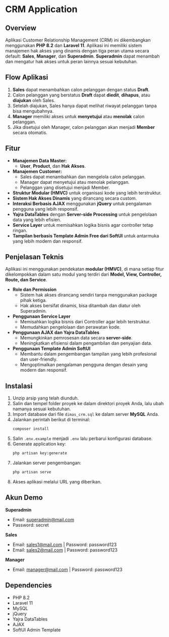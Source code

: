 # CRM Application

## Overview
Aplikasi Customer Relationship Management (CRM) ini dikembangkan menggunakan **PHP 8.2** dan **Laravel 11**. Aplikasi ini memiliki sistem manajemen hak akses yang dinamis dengan tiga peran utama secara default: **Sales**, **Manager**, dan **Superadmin**. **Superadmin** dapat menambah dan mengatur hak akses untuk peran lainnya sesuai kebutuhan.

## Flow Aplikasi
1. **Sales** dapat menambahkan calon pelanggan dengan status **Draft**.
2. Calon pelanggan yang berstatus **Draft** dapat **diedit**, **dihapus**, atau **diajukan** oleh Sales.
3. Setelah diajukan, Sales hanya dapat melihat riwayat pelanggan tanpa bisa mengubahnya.
4. **Manager** memiliki akses untuk **menyetujui** atau **menolak** calon pelanggan.
5. Jika disetujui oleh Manager, calon pelanggan akan menjadi **Member** secara otomatis.

## Fitur
- **Manajemen Data Master:**
  - **User**, **Product**, dan **Hak Akses**.
- **Manajemen Customer:**
  - Sales dapat menambahkan dan mengelola calon pelanggan.
  - Manager dapat menyetujui atau menolak pelanggan.
  - Pelanggan yang disetujui menjadi Member.
- **Struktur Modular (HMVC)** untuk organisasi kode yang lebih terstruktur.
- **Sistem Hak Akses Dinamis** yang dirancang secara custom.
- **Interaksi Berbasis AJAX** menggunakan **jQuery** untuk pengalaman pengguna yang lebih responsif.
- **Yajra DataTables** dengan **Server-side Processing** untuk pengelolaan data yang lebih efisien.
- **Service Layer** untuk memisahkan logika bisnis agar controller tetap ringan.
- **Tampilan berbasis Template Admin Free dari SoftUI** untuk antarmuka yang lebih modern dan responsif.

## Penjelasan Teknis
Aplikasi ini menggunakan pendekatan **modular (HMVC)**, di mana setiap fitur dikelompokkan dalam satu modul yang terdiri dari **Model, View, Controller, Route, dan Service**. 

- **Role dan Permission**
  - Sistem hak akses dirancang sendiri tanpa menggunakan package pihak ketiga.
  - Hak akses bersifat dinamis, bisa ditambah dan diatur oleh Superadmin.
- **Penggunaan Service Layer**
  - Memisahkan logika bisnis dari Controller agar lebih terstruktur.
  - Memudahkan pengelolaan dan perawatan kode.
- **Penggunaan AJAX dan Yajra DataTables**
  - Memungkinkan pemrosesan data secara **server-side**.
  - Meningkatkan efisiensi dalam pengambilan dan penyajian data.
- **Penggunaan Template Admin SoftUI**
  - Membantu dalam pengembangan tampilan yang lebih profesional dan user-friendly.
  - Mengoptimalkan pengalaman pengguna dengan desain yang modern dan responsif.

## Instalasi
1. Unzip arsip yang telah diunduh.
2. Salin dan tempel folder proyek ke dalam direktori proyek Anda, lalu ubah namanya sesuai kebutuhan.
3. Import database dari file `dimas_crm.sql` ke dalam server **MySQL** Anda.
4. Jalankan perintah berikut di terminal:
   ```bash
   composer install
   ```
5. Salin `.env.example` menjadi `.env` lalu perbarui konfigurasi database.
6. Generate application key:
   ```bash
   php artisan key:generate
   ```
7. Jalankan server pengembangan:
   ```bash
   php artisan serve
   ```
8. Akses aplikasi melalui URL yang diberikan.

## Akun Demo
**Superadmin**
- Email: superadmin@mail.com
- Password: secret

**Sales**
- Email: sales1@mail.com | Password: password123
- Email: sales2@mail.com | Password: password123

**Manager**
- Email: manager@mail.com | Password: password123

## Dependencies
- PHP 8.2
- Laravel 11
- MySQL
- jQuery
- Yajra DataTables
- AJAX
- SoftUI Admin Template